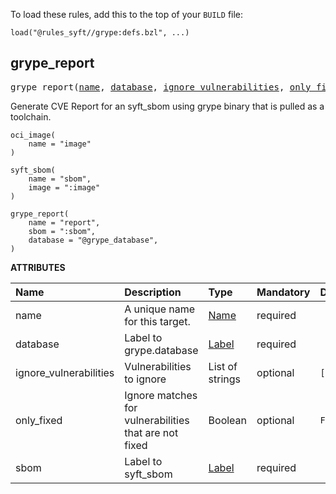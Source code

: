 <!-- Generated with Stardoc: http://skydoc.bazel.build -->

To load these rules, add this to the top of your `BUILD` file:

```starlark
load("@rules_syft//grype:defs.bzl", ...)
```

<a id="grype_report"></a>

## grype_report

<pre>
grype_report(<a href="#grype_report-name">name</a>, <a href="#grype_report-database">database</a>, <a href="#grype_report-ignore_vulnerabilities">ignore_vulnerabilities</a>, <a href="#grype_report-only_fixed">only_fixed</a>, <a href="#grype_report-sbom">sbom</a>)
</pre>

Generate CVE Report for an syft_sbom using grype binary that is pulled as a toolchain.

```starlark
oci_image(
    name = "image"
)

syft_sbom(
    name = "sbom",
    image = ":image"
)

grype_report(
    name = "report",
    sbom = ":sbom",
    database = "@grype_database",
)
```

**ATTRIBUTES**


| Name  | Description | Type | Mandatory | Default |
| :------------- | :------------- | :------------- | :------------- | :------------- |
| <a id="grype_report-name"></a>name |  A unique name for this target.   | <a href="https://bazel.build/concepts/labels#target-names">Name</a> | required |  |
| <a id="grype_report-database"></a>database |  Label to grype.database   | <a href="https://bazel.build/concepts/labels">Label</a> | required |  |
| <a id="grype_report-ignore_vulnerabilities"></a>ignore_vulnerabilities |  Vulnerabilities to ignore   | List of strings | optional |  `[]`  |
| <a id="grype_report-only_fixed"></a>only_fixed |  Ignore matches for vulnerabilities that are not fixed   | Boolean | optional |  `False`  |
| <a id="grype_report-sbom"></a>sbom |  Label to syft_sbom   | <a href="https://bazel.build/concepts/labels">Label</a> | required |  |


